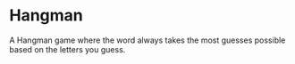 # Hangman
A Hangman game where the word always takes the most guesses possible based on the letters you guess.
